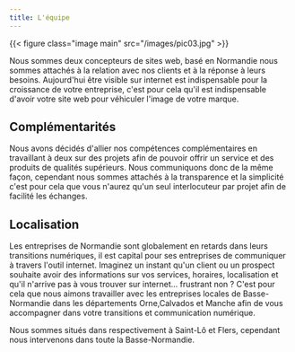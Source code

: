 ```yaml
---
title: L'équipe
---
```

{{< figure class="image main" src="/images/pic03.jpg" >}}

Nous sommes deux concepteurs de sites web, basé en Normandie nous sommes attachés à la relation avec nos clients et à la réponse à leurs besoins. Aujourd'hui être visible sur internet est indispensable pour la croissance de votre entreprise, c'est pour cela qu'il est indispensable d'avoir votre site web pour véhiculer l'image de votre marque.

## Complémentarités

Nous avons décidés d'allier nos compétences complémentaires en travaillant à deux sur des projets afin de pouvoir offrir un service et des produits de qualités supérieurs. Nous communiquons donc de la même façon, cependant nous sommes attachés à la transparence et la simplicité c'est pour cela que vous n'aurez qu'un seul interlocuteur par projet afin de facilité les échanges.

## Localisation

Les entreprises de Normandie sont globalement en retards dans leurs transitions numériques, il est capital pour ses entreprises de communiquer à travers l'outil internet. Imaginez un instant qu'un client ou un prospect souhaite avoir des informations sur vos services, horaires, localisation et qu'il n'arrive pas à vous trouver sur internet... frustrant non ? 
C'est pour cela que nous aimons travailler avec les entreprises locales de Basse-Normandie dans les départements Orne,Calvados et Manche afin de vous accompagner dans votre transitions et communication numérique. 

Nous sommes situés dans respectivement à Saint-Lô et Flers, cependant nous intervenons dans toute la Basse-Normandie.
